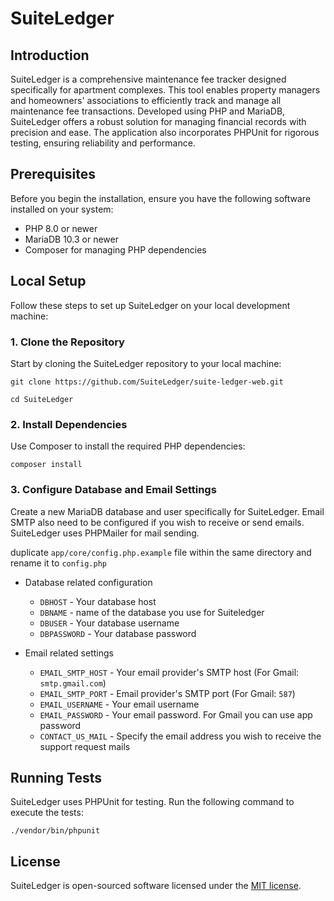 # SuiteLedger

## Introduction

SuiteLedger is a comprehensive maintenance fee tracker designed specifically for apartment complexes. This tool enables property managers and homeowners' associations to efficiently track and manage all maintenance fee transactions. Developed using PHP and MariaDB, SuiteLedger offers a robust solution for managing financial records with precision and ease. The application also incorporates PHPUnit for rigorous testing, ensuring reliability and performance.

## Prerequisites

Before you begin the installation, ensure you have the following software installed on your system:
- PHP 8.0 or newer
- MariaDB 10.3 or newer
- Composer for managing PHP dependencies

## Local Setup

Follow these steps to set up SuiteLedger on your local development machine:

### 1. Clone the Repository

Start by cloning the SuiteLedger repository to your local machine:

`git clone https://github.com/SuiteLedger/suite-ledger-web.git`

`cd SuiteLedger`

### 2. Install Dependencies
   Use Composer to install the required PHP dependencies:

`composer install`

### 3. Configure Database and Email Settings

Create a new MariaDB database and user specifically for SuiteLedger.
Email SMTP also need to be configured if you wish to receive or send emails.
SuiteLedger uses PHPMailer for mail sending.

duplicate `app/core/config.php.example` file within the same directory and rename it to `config.php`

- Database related configuration
  - `DBHOST` - Your database host
  - `DBNAME` - name of the database you use for Suiteledger
  - `DBUSER` - Your database username
  - `DBPASSWORD` - Your database password

    
- Email related settings
    - `EMAIL_SMTP_HOST` - Your email provider's SMTP host (For Gmail: `smtp.gmail.com`)
    - `EMAIL_SMTP_PORT` - Email provider's SMTP port (For Gmail: `587`)
    - `EMAIL_USERNAME` - Your email username
    - `EMAIL_PASSWORD` - Your email password. For Gmail you can use app password
    - `CONTACT_US_MAIL` - Specify the email address you wish to receive the support request mails


## Running Tests

SuiteLedger uses PHPUnit for testing. Run the following command to execute the tests:

`./vendor/bin/phpunit`

## License
SuiteLedger is open-sourced software licensed under the [MIT license](https://opensource.org/license/mit).

